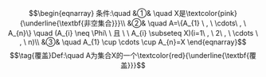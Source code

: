 $$\begin{eqnarray}
条件:\quad
&①& \quad X是\textcolor{pink}{\underline{\textbf{非空集合}}}\\
&②& \quad A=\{A_{1} \ , \ \cdots\ , \ A_{n}\} \quad (A_{i} \neq \Phi\ \ 且 \ \ A_{i} \subseteq X)(i=1\ , \ 2\ , \ \cdots \ , \ n)\\
&③& \quad A_{1} \cup \cdots \cup A_{n}=X
\end{eqnarray}$$
$$\tag{覆盖}Def:\quad A为集合X的一个\textcolor{red}{\underline{\textbf{覆盖}}}$$